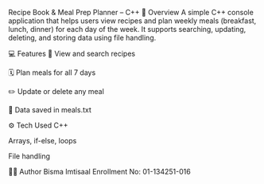 Recipe Book & Meal Prep Planner – C++
📌 Overview
A simple C++ console application that helps users view recipes and plan weekly meals (breakfast, lunch, dinner) for each day of the week. It supports searching, updating, deleting, and storing data using file handling.

💻 Features
📖 View and search recipes

🗓️ Plan meals for all 7 days

✏️ Update or delete any meal

💾 Data saved in meals.txt

⚙️ Tech Used
C++

Arrays, if-else, loops

File handling

🧑‍💻 Author
Bisma Imtisaal
Enrollment No: 01-134251-016

